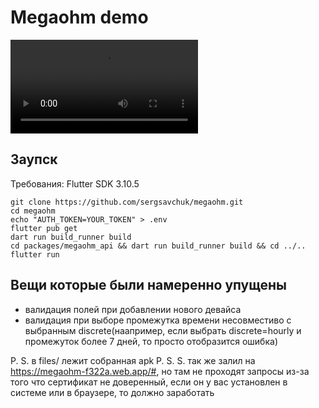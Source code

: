 # Megaohm demo
![demo](files/demo.mp4)

## Заупск
Требования: Flutter SDK 3.10.5

```shell
git clone https://github.com/sergsavchuk/megaohm.git
cd megaohm
echo "AUTH_TOKEN=YOUR_TOKEN" > .env
flutter pub get
dart run build_runner build
cd packages/megaohm_api && dart run build_runner build && cd ../..
flutter run
```

## Вещи которые были намеренно упущены
- валидация полей при добавлении нового девайса
- валидация при выборе промежутка времени несовместиво с выбранным discrete(наапример, если выбрать discrete=hourly и промежуток более 7 дней, то просто отобразится ошибка)

P. S. в files/ лежит собранная apk
P. S. S. так же залил на https://megaohm-f322a.web.app/#, но там не проходят запросы из-за того что сертификат не доверенный, если он у вас установлен в системе или в браузере, то должно заработать